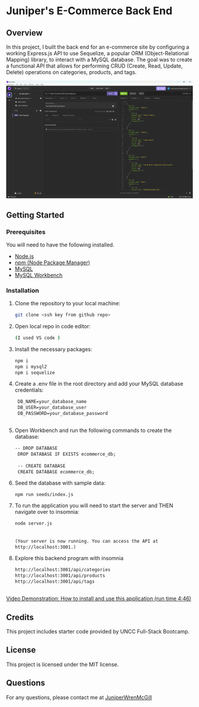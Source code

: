 # Juniper's E-Commerce Back End

## Overview

In this project, I built the back end for an e-commerce site by configuring a working Express.js API to use Sequelize, a popular ORM (Object-Relational Mapping) library, to interact with a MySQL database. The goal was to create a functional API that allows for performing CRUD (Create, Read, Update, Delete) operations on categories, products, and tags.


![Application Screenshot](img/Finished.png)


## Getting Started

### Prerequisites

You will need to have the following installed. 

- [Node.js](https://nodejs.org/)
- [npm (Node Package Manager)](https://www.npmjs.com/)
- [MySQL](https://www.mysql.com/)
- [MySQL Workbench](https://www.mysql.com/products/workbench/)

### Installation

1. Clone the repository to your local machine:

   ```bash
   git clone <ssh key from github repo>

2. Open local repo in code editor:

   ```bash
   (I used VS code )

3. Install the necessary packages:

   ```integrated terminal 
   npm i
   npm i mysql2
   npm i sequelize 

4. Create a .env file in the root directory and add your MySQL database credentials:


   ```env
    DB_NAME=your_database_name
    DB_USER=your_database_user
    DB_PASSWORD=your_database_password


5. Open Workbench and run the following commands to create the database:

   ```workbench
   -- DROP DATABASE
    DROP DATABASE IF EXISTS ecommerce_db;

    -- CREATE DATABASE
    CREATE DATABASE ecommerce_db;

6. Seed the database with sample data:

   ```integrated terminal 
   npm run seeds/index.js

5. To run the application you will need to start the server and THEN navigate over to insomnia:

   ```integrated terminal 
   node server.js 


   (Your server is now running. You can access the API at http://localhost:3001.)

6. Explore this backend program with insomnia
   ``` insomnia
   http://localhost:3001/api/categories
   http://localhost:3001/api/products
   http://localhost:3001/api/tags

   
[Video Demonstration: How to install and use this application (run time 4:46)](https://drive.google.com/file/d/1ITeqT2yn9MVW296IuBpRRbtV7zGEr-ZV/view)

## Credits
This project includes starter code provided by UNCC Full-Stack Bootcamp.

## License
This project is licensed under the MIT license. 

## Questions
For any questions, please contact me at [JuniperWrenMcGill](https://github.com/JuniperWrenMcGill)
